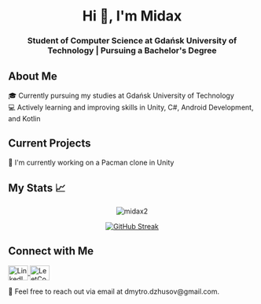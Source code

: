 <h1 align="center">Hi 👋, I'm Midax </h1> <h3 align="center">Student of Computer Science at Gdańsk University of Technology | Pursuing a Bachelor's Degree</h3>
<h2>About Me</h2>
🎓 Currently pursuing my studies at Gdańsk University of Technology</br>
💻 Actively learning and improving skills in Unity, C#, Android Development, and Kotlin</br>

<h2>Current Projects</h2>
🔭 I'm currently working on a Pacman clone in Unity</br>
<h2>My Stats 📈</h2>
<p align="center"><img src="https://github-readme-stats.vercel.app/api/top-langs?username=midax2&show_icons=true&theme=dark&locale=en&layout=compact" alt="midax2" /></p>

<p align="center"><a href="https://git.io/streak-stats"><img src="https://github-readme-streak-stats.herokuapp.com?user=midax2&theme=highcontrast" alt="GitHub Streak" /></a></p>

<h2>Connect with Me</h2>

<p align="left"> <a href="https://linkedin.com/in/dmytro-dzhusov/" target="blank"> <img align="center" src="https://raw.githubusercontent.com/rahuldkjain/github-profile-readme-generator/master/src/images/icons/Social/linked-in-alt.svg" alt="LinkedIn" height="30" width="40" /> </a> <a href="https://www.leetcode.com/user3703oh" target="blank"> <img align="center" src="https://raw.githubusercontent.com/rahuldkjain/github-profile-readme-generator/master/src/images/icons/Social/leet-code.svg" alt="LeetCode" height="30" width="40" /> </a> </p> 
<p>📧 Feel free to reach out via email at dmytro.dzhusov@gmail.com.</p>
